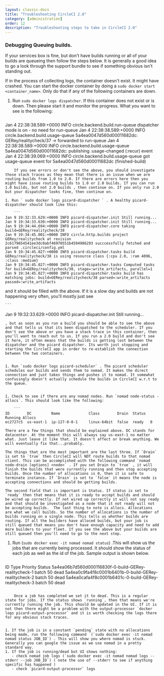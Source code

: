 ```yaml
---
layout: classic-docs
title: "Troubleshooting CircleCI 2.0"
category: [administration]
order: 12
description: "Troubleshooting steps to take in CircleCI 2.0"
---
```


### Debugging Queuing builds.

If your services box is fine, but don't have builds running or all of your builds are queueing then follow the steps below. It is generally a good idea to go a look through the support bundle to see if something obvious isn't standing out.

If in the process of collecting logs, the container doesn't exist. It might have crashed. You can start the docker container by doing a `sudo docker start <container_name>`. Only do that if any of the following containers are down. 

1. Run `sudo docker logs dispatcher`. If this container does not exist or is down. Then please start it and monitor the progress. What you want to see is the following:

	```
Jan 4 22:38:38.589:+0000 INFO circle.backend.build.run-queue dispatcher mode is on - no need for run-queue
Jan 4 22:38:38.589:+0000 INFO circle.backend.build.usage-queue 5a4ea0047d560d00011682dc: GERey/realitycheck/37 -> forwarded to run-queue
Jan 4 22:38:38.589:+0000 INFO circle.backend.build.usage-queue 5a4ea0047d560d00011682dc: publishing :usage-changed (:recur) event
Jan 4 22:38:39.069:+0000 INFO circle.backend.build.usage-queue got usage-queue event for 5a4ea0047d560d00011682dc (finished-build)
```
	If you see errors or don't see the above, you should investigate those stack traces as they mean that there is an issue when we are routing builds from 1.0 to 2.0. If there are errors here then you might have issue routing builds to 1.0 or 2.0 builds. If you can run 1.0 builds, but not 2.0 builds , then continue on. If you only run 2.0 but your dispatcher looks fine, then continue on.  

1. Run ` sudo docker logs picard-dispatcher ` . A healthy picard-dispatcher should look like this: 

	```
Jan 9 19:32:33.629:+0000 INFO picard-dispatcher.init Still running...
Jan 9 19:34:33.630:+0000 INFO picard-dispatcher.init Still running...
Jan 9 19:34:44.694:+0000 INFO picard-dispatcher.core taking build=GERey/realitycheck/38
Jan 9 19:34:45.001:+0000 INFO circle.http.builds project GERey/realitycheck at revision 2c6179654541ee3dc0abf46970551b4594986293 succcessfully fetched and parsed .circleci/config.yml
Jan 9 19:34:45.027:+0000 INFO picard-dispatcher.tasks build GERey/realitycheck/38 is using resource class {:cpu 2.0, :ram 4096, :class :medium}
Jan 9 19:34:45.027:+0000 INFO picard-dispatcher.tasks Computed tasks for build=GERey/realitycheck/38, stage=:write_artifacts, parallel=1
Jan 9 19:34:45.027:+0000 INFO picard-dispatcher.tasks build has matching jobs: build=GERey/realitycheck/38 parsed=:write_artifacts passed=:write_artifacts
```
and it should be filled with the above. If it is a slow day and builds are not happening very often, you'll mostly just see

	```
Jan 9 19:32:33.629:+0000 INFO picard-dispatcher.init Still running...
```
, but as soon as you run a build you should be able to see the above and that tells us that its been dispatched to the scheduler. If you don't see the above or you have a stack trace in this container, then you'll want to reach out to us. If you run a 2.0 build and don't see it here, it often means that the builds is getting lost between the dispatcher and the picard dispatcher. Its worth just stopping and starting the CircleCI app in order to re-establish the connection between the two containers.


1. Run `sudo docker logs picard-scheduler` . The picard scheduler schedules our builds and sends them to nomad. It makes the direct connection and just takes things and pushes it to nomad. It somewhat confusingly doesn't actually schedule the builds in CircleCI w.r.t to the queue. 


1. Check to see if there are any nomad nodes. Run `nomad node-status -allocs`. This should look like the following:

	```
ID        DC         Name             Class        Drain  Status  Running Allocs
ec2727c5  us-east-1  ip-127-0-0-1     linux-64bit  false  ready   0
```

	There are a few things that should be explained above. DC stands for datacenter. At the moment this will always say us-east-1 no matter what. Just leave it like that. It doesn't affect or break anything. We will eventually fix that...probably. 

	The things that are the most important are the last three. If `Drain` is set to `true` then CircleCI will NOT route builds to that nomad client. This can be accomplished with the following command `nomad node-drain [options] <node>` . If you set Drain to `true` , it will finish the builds that were currently running and then stop accepting builds. Once the number of allocations is 0, then it is safe to terminate instance. If `Drain` is set to `false` it means the node is accepting connections and should be getting builds.  

	The second field that is important is Status. If status is set to `ready` then that means that it is ready to accept builds and should be wired up correctly. If not wired up correctly it will not say ready and that should be investigated as a node that it not ready will not be accepting builds.  The last thing to note is allocs. Allocations are what we call builds. So the number of allocations is the number of builds running on a single node. This tells us whether builds are routing. If all the builders have alloced builds, but your job is still queued that means you don't have enough capacity and need to add more builders to your fleet. If you see the above but your builds are still queued then you'll need to go to the next step. 


1. Run (`sudo docker exec -it nomad nomad status`) .This will show us the jobs that are currently being processed. It should show the status of each job as well as the id of the job. Sample output is shown below. 

	```
ID                                                      Type   Priority  Status
5a4ea06b7d560d000116830f-0-build-GERey-realitycheck-1   batch  50        dead
5a4ea0c9fa4f8c0001b6401b-0-build-GERey-realitycheck-2   batch  50        dead
5a4ea0cafa4f8c0001b6401c-0-build-GERey-realitycheck-3   batch  50        dead
```

	Once a job has completed we set it to dead. This is a regular state for jobs. If the status shows `running`, then that means we're currently running the job. This should be updated in the UI. If it is not then there might be a problem with the output-processor `docker logs picard-output-processor` and it is worth checking the logs there for any obvious stack traces. 


1. If the job is in a constant `pending` state with no allocations being made, run the following command  (`sudo docker exec -it nomad nomad status JOB_ID`) . This will show you where nomad is stuck. Generally you can google the issue as we use nomad in a pretty standard way.
1. If the job is running/dead but UI shows nothing:
   - check nomad job logs (`sudo docker exec -it nomad nomad logs --stderr --job JOB_ID`) ( note the use of --stderr to see if anything specific has happened ) 
   - check `picard-output-processor` logs